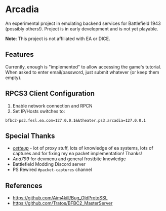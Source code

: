 # Arcadia

An experimental project in emulating backend services for Battlefield 1943 (possibly others!). Project is in early development and is not yet playable. 

**Note**: This project is not affiliated with EA or DICE.

## Features

Currently, enough is "implemented" to allow accessing the game's tutorial. When asked to enter email/password, just submit whatever (or keep them empty).

## RPCS3 Client Configuration

1. Enable network connection and RPCN
1. Set IP/Hosts switches to:

```
bfbc2-ps3.fesl.ea.com=127.0.0.1&&theater.ps3.arcadia=127.0.0.1
```

## Special Thanks

* *[cetteup](https://github.com/cetteup)* - lot of proxy stuff, lots of knowledge of ea systems, lots of captures and for fixing my ea packet implementation! Thanks! 
* *And799* for devmenu and general frostbite knowledge
* Battlefield Modding Discord server
* PS Rewired `#packet-captures` channel

## References

* https://github.com/Aim4kill/Bug_OldProtoSSL
* https://github.com/Tratos/BFBC2_MasterServer